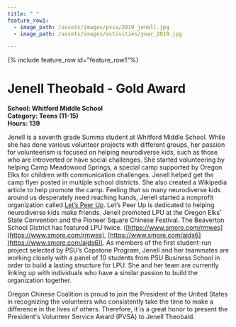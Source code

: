 ```yaml
---
title: " "
feature_row1:
  - image_path: /assets/images/pvsa/2019_jenell.jpg
  - image_path: /assets/images/activities/year_2019.jpg

---
```


{% include feature_row id="feature_row1"%}

# Jenell Theobald - Gold Award

**School: Whitford Middle School**  
**Category: Teens (11-15)**  
**Hours: 139**  

Jenell is a seventh grade Summa student at Whitford Middle School. While she has done various volunteer projects with different groups, her passion for volunteerism is focused on helping neurodiverse kids, such as those who are introverted or have social challenges. She started volunteering by helping Camp Meadowood Springs, a special camp supported by Oregon Elks for children with communication challenges. Jenell helped get the camp flyer posted in multiple school districts. She also created a Wikipedia article to help promote the camp. Feeling that so many neurodiverse kids around us desperately need reaching hands, Jenell started a nonprofit organization called [Let’s Peer Up](https://www.letspeerup.org/). Let’s Peer Up is dedicated to helping neurodiverse kids make friends. Jenell promoted LPU at the Oregon Elks’ State Convention and the Pioneer Square Chinese Festival. The Beaverton School District has featured LPU twice. ([https://www.smore.com/rmwes](https://www.smore.com/rmwes), [https://www.smore.com/ajds6](https://www.smore.com/ajds6)). As members of the first student-run project selected by PSU’s Capstone Program, Jenell and her teammates are working closely with a panel of 10 students from PSU Business School in order to build a lasting structure for LPU. She and her team are currently linking up with individuals who have a similar passion to build the organization together.

Oregon Chinese Coalition is proud to join the President of the United States in recognizing the volunteers who consistently take the time to make a difference in the lives of others. Therefore, it is a great honor to present the President's Volunteer Service Award (PVSA) to Jenell Theobald.
